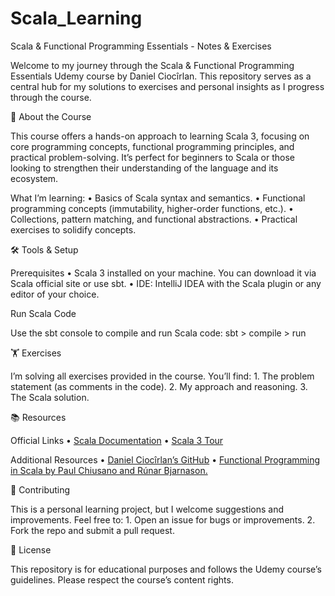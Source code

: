 # Scala_Learning

Scala & Functional Programming Essentials - Notes & Exercises

Welcome to my journey through the Scala & Functional Programming Essentials Udemy course by Daniel Ciocîrlan. This repository serves as a central hub for my solutions to exercises and personal insights as I progress through the course.

🚀 About the Course

This course offers a hands-on approach to learning Scala 3, focusing on core programming concepts, functional programming principles, and practical problem-solving. It’s perfect for beginners to Scala or those looking to strengthen their understanding of the language and its ecosystem.

What I’m learning:
    •    Basics of Scala syntax and semantics.
    •    Functional programming concepts (immutability, higher-order functions, etc.).
    •    Collections, pattern matching, and functional abstractions.
    •    Practical exercises to solidify concepts.

🛠 Tools & Setup

Prerequisites
    •    Scala 3 installed on your machine.
You can download it via Scala official site or use sbt.
    •    IDE: IntelliJ IDEA with the Scala plugin or any editor of your choice.

Run Scala Code

Use the sbt console to compile and run Scala code:
    sbt
    > compile
    > run

🏋️ Exercises

I’m solving all exercises provided in the course. You’ll find:
    1.    The problem statement (as comments in the code).
    2.    My approach and reasoning.
    3.    The Scala solution.
    
📚 Resources

Official Links
    •    [Scala Documentation](https://docs.scala-lang.org/)
    •    [Scala 3 Tour](https://docs.scala-lang.org/scala3/book/tour.html)

Additional Resources
    •    [Daniel Ciocîrlan’s GitHub](https://github.com/rockthejvm/)
    •    [Functional Programming in Scala by Paul Chiusano and Rúnar Bjarnason.](https://www.manning.com/books/functional-programming-in-scala)
    
🤝 Contributing

This is a personal learning project, but I welcome suggestions and improvements. Feel free to:
    1.    Open an issue for bugs or improvements.
    2.    Fork the repo and submit a pull request.
    
📜 License

This repository is for educational purposes and follows the Udemy course’s guidelines. Please respect the course’s content rights.
